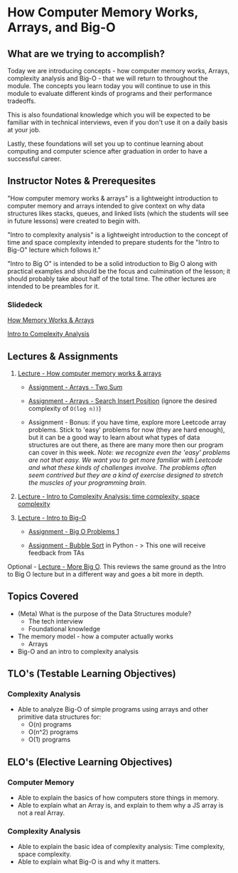 # How Computer Memory Works, Arrays, and Big-O

## What are we trying to accomplish?

Today we are introducing concepts - how computer memory works, Arrays, complexity analysis and Big-O - that we will return to throughout the module. The concepts you learn today you will continue to use in this module to evaluate different kinds of programs and their performance tradeoffs.

This is also foundational knowledge which you will be expected to be familiar with in technical interviews, even if you don't use it on a daily basis at your job.

Lastly, these foundations will set you up to continue learning about computing and computer science after graduation in order to have a successful career.

## Instructor Notes & Prerequesites

"How computer memory works & arrays" is a lightweight introduction to computer memory and arrays intended to give context on why data structures likes stacks, queues, and linked lists (which the students will see in future lessons) were created to begin with.

"Intro to complexity analysis" is a lightweight introduction to the concept of time and space complexity intended to prepare students for the "Intro to Big-O" lecture which follows it."

"Intro to Big O" is intended to be a solid introduction to Big O along with practical examples and should be the focus and culmination of the lesson; it should probably take about half of the total time. The other lectures are intended to be preambles for it.

### Slidedeck
 
[How Memory Works & Arrays](https://docs.google.com/presentation/d/1KChsMlbIBOfxeHu2QZQ-DLPH2rzCAO813XMKISYEl84/edit?usp=sharing)

[Intro to Complexity Analysis](./slides-intro-complexity-analysis/README.md)

## Lectures & Assignments

1. [Lecture - How computer memory works & arrays](./1-how-memory-works-arrays.md)

    - [Assignment - Arrays - Two Sum](https://leetcode.com/problems/two-sum/)

    - [Assignment - Arrays - Search Insert Position](https://leetcode.com/problems/search-insert-position/) (ignore the desired complexity of `O(log n))`)

    - Assignment - Bonus: if you have time, explore more Leetcode array problems. Stick to 'easy' problems for now (they are hard enough), but it can be a good way to learn about what types of data structures are out there, as there are many more then our program can cover in this week.  *Note: we recognize even the 'easy' problems are not that easy. We want you to get more familiar with Leetcode and what these kinds of challenges involve. The problems often seem contrived but they are a kind of exercise designed to stretch the muscles of your programming brain.*

2. [Lecture - Intro to Complexity Analysis: time complexity, space complexity](./2-intro-complexity-analysis.md)

3. [Lecture - Intro to Big-O](./3-intro-big-o.md)

    - [Assignment - Big O Problems 1](https://github.com/Code-Platoon-Assignments/algo-big-o-i)

    - [Assignment - Bubble Sort](https://github.com/Code-Platoon-Assignments/algo-bubble-sort) in Python - > This one will receive feedback from TAs

Optional - [Lecture - More Big O](./more-big-o.md). This reviews the same ground as the Intro to Big O lecture but in a different way and goes a bit more in depth.

## Topics Covered

- (Meta) What is the purpose of the Data Structures module?
  - The tech interview
  - Foundational knowledge
- The memory model - how a computer actually works
  - Arrays
- Big-O and an intro to complexity analysis

## TLO's (Testable Learning Objectives)

### Complexity Analysis

- Able to analyze Big-O of simple programs using arrays and other primitive data structures for:
  - O(n) programs
  - O(n^2) programs
  - O(1) programs


## ELO's (Elective Learning Objectives)

### Computer Memory

- Able to explain the basics of how computers store things in memory.
- Able to explain what an Array is, and explain to them why a JS array is not a real Array.

### Complexity Analysis

- Able to explain the basic idea of complexity analysis: Time complexity, space complexity.
- Able to explain what Big-O is and why it matters.
